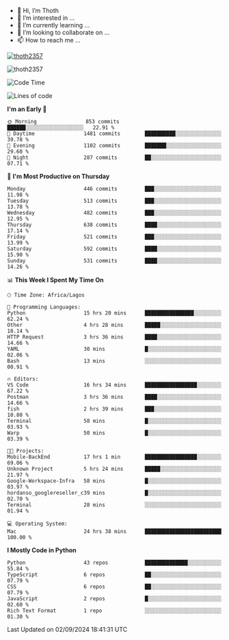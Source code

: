 <!---
thoth2357/thoth2357 is a ✨ special ✨ repository because its `README.md` (this file) appears on your GitHub profile.
You can click the Preview link to take a look at your changes.
--->

- 👋 Hi, I’m Thoth
- 👀 I’m interested in ...
- 🌱 I’m currently learning ...
- 💞️ I’m looking to collaborate on ...
- 📫 How to reach me ...


<p align="left"> <a href="https://github.com/ryo-ma/github-profile-trophy"><img src="https://github-profile-trophy.vercel.app/?username=thoth2357&theme=gruvbox&no-bg=true&no-frame=false&title=MultiLanguage,Commits,Repositories,Stars,Followers,PullRequest,Reviews,Issues" alt="thoth2357" /></a> </p>

<p align="left"> <img src="https://komarev.com/ghpvc/?username=thoth2357&label=Profile%20views&color=0e75b6&style=flat" alt="thoth2357" /> </p>

<!--START_SECTION:waka-->
![Code Time](http://img.shields.io/badge/Code%20Time-3%2C257%20hrs%208%20mins-blue)

![Lines of code](https://img.shields.io/badge/From%20Hello%20World%20I%27ve%20Written-30.5%20million%20lines%20of%20code-blue)

**I'm an Early 🐤** 

```text
🌞 Morning                853 commits         ██████░░░░░░░░░░░░░░░░░░░   22.91 % 
🌆 Daytime                1481 commits        ██████████░░░░░░░░░░░░░░░   39.78 % 
🌃 Evening                1102 commits        ███████░░░░░░░░░░░░░░░░░░   29.60 % 
🌙 Night                  287 commits         ██░░░░░░░░░░░░░░░░░░░░░░░   07.71 % 
```
📅 **I'm Most Productive on Thursday** 

```text
Monday                   446 commits         ███░░░░░░░░░░░░░░░░░░░░░░   11.98 % 
Tuesday                  513 commits         ███░░░░░░░░░░░░░░░░░░░░░░   13.78 % 
Wednesday                482 commits         ███░░░░░░░░░░░░░░░░░░░░░░   12.95 % 
Thursday                 638 commits         ████░░░░░░░░░░░░░░░░░░░░░   17.14 % 
Friday                   521 commits         ███░░░░░░░░░░░░░░░░░░░░░░   13.99 % 
Saturday                 592 commits         ████░░░░░░░░░░░░░░░░░░░░░   15.90 % 
Sunday                   531 commits         ████░░░░░░░░░░░░░░░░░░░░░   14.26 % 
```


📊 **This Week I Spent My Time On** 

```text
🕑︎ Time Zone: Africa/Lagos

💬 Programming Languages: 
Python                   15 hrs 20 mins      ████████████████░░░░░░░░░   62.24 % 
Other                    4 hrs 28 mins       █████░░░░░░░░░░░░░░░░░░░░   18.14 % 
HTTP Request             3 hrs 36 mins       ████░░░░░░░░░░░░░░░░░░░░░   14.66 % 
YAML                     30 mins             █░░░░░░░░░░░░░░░░░░░░░░░░   02.06 % 
Bash                     13 mins             ░░░░░░░░░░░░░░░░░░░░░░░░░   00.91 % 

🔥 Editors: 
VS Code                  16 hrs 34 mins      █████████████████░░░░░░░░   67.22 % 
Postman                  3 hrs 36 mins       ████░░░░░░░░░░░░░░░░░░░░░   14.66 % 
fish                     2 hrs 39 mins       ███░░░░░░░░░░░░░░░░░░░░░░   10.80 % 
Terminal                 58 mins             █░░░░░░░░░░░░░░░░░░░░░░░░   03.93 % 
Warp                     50 mins             █░░░░░░░░░░░░░░░░░░░░░░░░   03.39 % 

🐱‍💻 Projects: 
Mobile-BackEnd           17 hrs 1 min        █████████████████░░░░░░░░   69.06 % 
Unknown Project          5 hrs 24 mins       █████░░░░░░░░░░░░░░░░░░░░   21.97 % 
Google-Workspace-Infra   58 mins             █░░░░░░░░░░░░░░░░░░░░░░░░   03.97 % 
hordanso_googlereseller_c39 mins             █░░░░░░░░░░░░░░░░░░░░░░░░   02.70 % 
Terminal                 28 mins             ░░░░░░░░░░░░░░░░░░░░░░░░░   01.94 % 

💻 Operating System: 
Mac                      24 hrs 38 mins      █████████████████████████   100.00 % 
```

**I Mostly Code in Python** 

```text
Python                   43 repos            ██████████████░░░░░░░░░░░   55.84 % 
TypeScript               6 repos             ██░░░░░░░░░░░░░░░░░░░░░░░   07.79 % 
CSS                      6 repos             ██░░░░░░░░░░░░░░░░░░░░░░░   07.79 % 
JavaScript               2 repos             █░░░░░░░░░░░░░░░░░░░░░░░░   02.60 % 
Rich Text Format         1 repo              ░░░░░░░░░░░░░░░░░░░░░░░░░   01.30 % 
```




 Last Updated on 02/09/2024 18:41:31 UTC
<!--END_SECTION:waka-->
<!--![](http://github-profile-summary-cards.vercel.app/api/cards/profile-details?username=thoth2357&theme=2077)

![](http://github-profile-summary-cards.vercel.app/api/cards/stats?username=thoth2357&theme=2077)![](http://github-profile-summary-cards.vercel.app/api/cards/productive-time?username=thoth2357&theme=2077&utcOffset=8) -->
